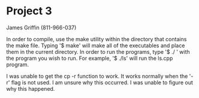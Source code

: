 # Project 3
James Griffin (811-966-037)

In order to compile, use the make utility within the directory
that contains the make file. Typing '$ make' will make all of 
the executables and place them in the current directory. In order
to run the programs, type '$ ./ ' with the program you wish to run.
For example, '$ ./ls' will run the ls.cpp program.

I was unable to get the cp -r function to work. It works normally when the
 '-r' flag is not used. I am unsure why this 
occurred. I was unable to figure out why this happened. 